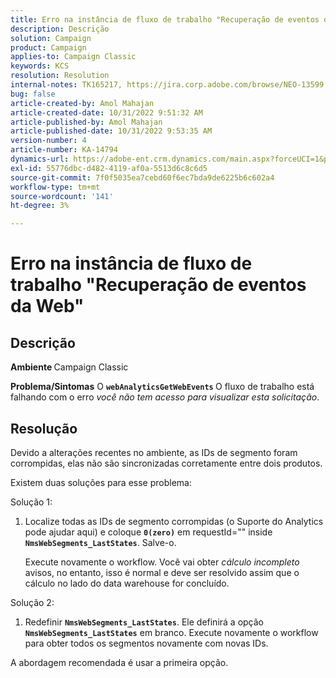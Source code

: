 ```yaml
---
title: Erro na instância de fluxo de trabalho "Recuperação de eventos da Web"
description: Descrição
solution: Campaign
product: Campaign
applies-to: Campaign Classic
keywords: KCS
resolution: Resolution
internal-notes: TK165217, https://jira.corp.adobe.com/browse/NEO-13599
bug: false
article-created-by: Amol Mahajan
article-created-date: 10/31/2022 9:51:32 AM
article-published-by: Amol Mahajan
article-published-date: 10/31/2022 9:53:35 AM
version-number: 4
article-number: KA-14794
dynamics-url: https://adobe-ent.crm.dynamics.com/main.aspx?forceUCI=1&pagetype=entityrecord&etn=knowledgearticle&id=87914594-0159-ed11-9561-6045bd006079
exl-id: 55776dbc-d482-4119-af0a-5513d6c8c6d5
source-git-commit: 7f0f5035ea7cebd60f6ec7bda9de6225b6c602a4
workflow-type: tm+mt
source-wordcount: '141'
ht-degree: 3%

---
```


# Erro na instância de fluxo de trabalho &quot;Recuperação de eventos da Web&quot;

## Descrição

<b>Ambiente </b>
Campaign Classic


<b>Problema/Sintomas</b>
O <b>`webAnalyticsGetWebEvents` </b>O fluxo de trabalho está falhando com o erro *você não tem acesso para visualizar esta solicitação*.


## Resolução


Devido a alterações recentes no ambiente, as IDs de segmento foram corrompidas, elas não são sincronizadas corretamente entre dois produtos.

Existem duas soluções para esse problema:

Solução 1:

1. Localize todas as IDs de segmento corrompidas (o Suporte do Analytics pode ajudar aqui) e coloque <b>`0(zero)`</b> em requestId=&quot;&quot; inside <b>`NmsWebSegments_LastStates`</b>. Salve-o.

   Execute novamente o workflow. Você vai obter *cálculo incompleto* avisos, no entanto, isso é normal e deve ser resolvido assim que o cálculo no lado do data warehouse for concluído.


Solução 2:

1. Redefinir <b>`NmsWebSegments_LastStates`</b>. Ele definirá a opção <b>`NmsWebSegments_LastStates`</b> em branco. Execute novamente o workflow para obter todos os segmentos novamente com novas IDs.




A abordagem recomendada é usar a primeira opção.
